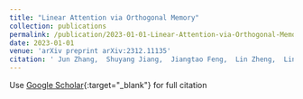 ```yaml
---
title: "Linear Attention via Orthogonal Memory"
collection: publications
permalink: /publication/2023-01-01-Linear-Attention-via-Orthogonal-Memory
date: 2023-01-01
venue: 'arXiv preprint arXiv:2312.11135'
citation: ' Jun Zhang,  Shuyang Jiang,  Jiangtao Feng,  Lin Zheng,  Lingpeng Kong, &quot;Linear Attention via Orthogonal Memory.&quot; arXiv preprint arXiv:2312.11135, 2023.'
---
```

Use [Google Scholar](https://scholar.google.com/scholar?q=Linear+Attention+via+Orthogonal+Memory){:target="_blank"} for full citation